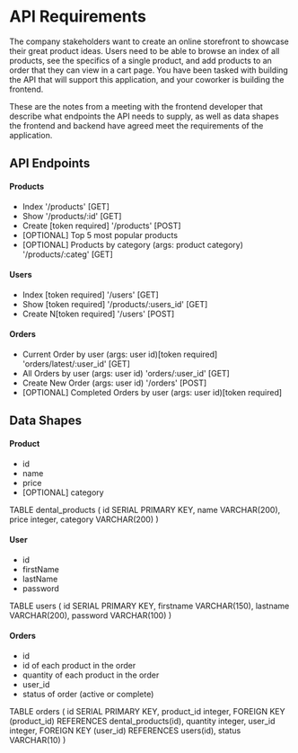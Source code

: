 # API Requirements
The company stakeholders want to create an online storefront to showcase their great product ideas. Users need to be able to browse an index of all products, see the specifics of a single product, and add products to an order that they can view in a cart page. You have been tasked with building the API that will support this application, and your coworker is building the frontend.

These are the notes from a meeting with the frontend developer that describe what endpoints the API needs to supply, as well as data shapes the frontend and backend have agreed meet the requirements of the application. 

## API Endpoints
#### Products
- Index '/products' [GET]
- Show '/products/:id' [GET]
- Create [token required] '/products' [POST]
- [OPTIONAL] Top 5 most popular products 
- [OPTIONAL] Products by category (args: product category) '/products/:categ' [GET]

#### Users
- Index [token required] '/users' [GET]
- Show [token required] '/products/:users_id' [GET]
- Create N[token required] '/users' [POST]

#### Orders
- Current Order by user (args: user id)[token required] 'orders/latest/:user_id' [GET] 
- All Orders by user (args: user id) 'orders/:user_id' [GET]
- Create New Order (args: user id) '/orders' [POST]
- [OPTIONAL] Completed Orders by user (args: user id)[token required]

## Data Shapes
#### Product
-  id
- name
- price
- [OPTIONAL] category

TABLE dental_products (
    id SERIAL PRIMARY KEY,
    name VARCHAR(200),
    price integer,
    category VARCHAR(200)
)
#### User
- id
- firstName
- lastName
- password

TABLE users (
    id SERIAL PRIMARY KEY,
    firstname VARCHAR(150),
    lastname VARCHAR(200),
    password VARCHAR(100)
)
#### Orders
- id
- id of each product in the order
- quantity of each product in the order
- user_id
- status of order (active or complete)

TABLE orders (
    id SERIAL PRIMARY KEY,
    product_id integer,
    FOREIGN KEY (product_id) REFERENCES dental_products(id),
    quantity integer,
    user_id integer,
    FOREIGN KEY (user_id) REFERENCES users(id),
    status VARCHAR(10)
)

